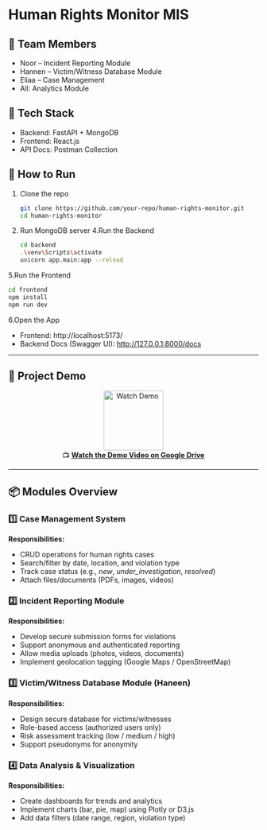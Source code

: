 # Human Rights Monitor MIS

## 👥 Team Members

- Noor – Incident Reporting Module
- Hannen – Victim/Witness Database Module
- Eliaa – Case Management
- All: Analytics Module

## 🧠 Tech Stack

- Backend: FastAPI + MongoDB
- Frontend: React.js
- API Docs: Postman Collection

## 🚀 How to Run

1. Clone the repo
   ```bash
   git clone https://github.com/your-repo/human-rights-monitor.git
   cd human-rights-monitor
   ```
   
3. Run MongoDB server
4.Run the Backend
   ```bash
   cd backend
   .\venv\Scripts\activate
   uvicorn app.main:app --reload
   ```
   
5.Run the Frontend
 ```bash
cd frontend
npm install
npm run dev
```

6.Open the App
- Frontend: http://localhost:5173/
- Backend Docs (Swagger UI): http://127.0.0.1:8000/docs

---

## 🎥 Project Demo

<p align="center">
  <a href="https://drive.google.com/file/d/16wWnw67QIzCvsSAte4oDAzdxRYw-nilu/view?usp=sharing" target="_blank">
    <img src="https://upload.wikimedia.org/wikipedia/commons/7/75/YouTube_social_white_squircle_%282017%29.svg" 
         alt="Watch Demo" width="120" />
  </a>
  <br>
  📺 <strong><a href="https://drive.google.com/file/d/16wWnw67QIzCvsSAte4oDAzdxRYw-nilu/view?usp=sharing" target="_blank">
  Watch the Demo Video on Google Drive</a></strong>
</p>

---

## 📦 Modules Overview


### 1️⃣ Case Management System 
**Responsibilities:**
- CRUD operations for human rights cases  
- Search/filter by date, location, and violation type  
- Track case status (e.g., *new*, *under_investigation*, *resolved*)  
- Attach files/documents (PDFs, images, videos)


### 2️⃣ Incident Reporting Module 
**Responsibilities:**
- Develop secure submission forms for violations  
- Support anonymous and authenticated reporting  
- Allow media uploads (photos, videos, documents)  
- Implement geolocation tagging (Google Maps / OpenStreetMap)

### 3️⃣ Victim/Witness Database Module (Haneen)
**Responsibilities:**
- Design secure database for victims/witnesses  
- Role-based access (authorized users only)  
- Risk assessment tracking (low / medium / high)  
- Support pseudonyms for anonymity

### 4️⃣ Data Analysis & Visualization 
**Responsibilities:**
- Create dashboards for trends and analytics  
- Implement charts (bar, pie, map) using Plotly or D3.js  
- Add data filters (date range, region, violation type)  
